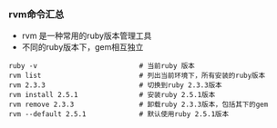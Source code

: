 ### rvm命令汇总
* rvm 是一种常用的ruby版本管理工具
* 不同的ruby版本下，gem相互独立

```
ruby -v                         # 当前ruby 版本
rvm list                        # 列出当前环境下，所有安装的ruby版本
rvm 2.3.3                       # 切换到ruby 2.3.3版本
rvm install 2.5.1               # 安装ruby 2.5.1版本
rvm remove 2.3.3                # 卸载ruby 2.3.3版本，包括其下的gem
rvm --default 2.5.1             # 默认使用ruby 2.5.1版本
```